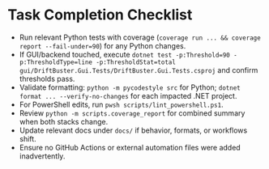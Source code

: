 # Task Completion Checklist
- Run relevant Python tests with coverage (`coverage run ... && coverage report --fail-under=90`) for any Python changes.
- If GUI/backend touched, execute `dotnet test -p:Threshold=90 -p:ThresholdType=line -p:ThresholdStat=total gui/DriftBuster.Gui.Tests/DriftBuster.Gui.Tests.csproj` and confirm thresholds pass.
- Validate formatting: `python -m pycodestyle src` for Python; `dotnet format ... --verify-no-changes` for each impacted .NET project.
- For PowerShell edits, run `pwsh scripts/lint_powershell.ps1`.
- Review `python -m scripts.coverage_report` for combined summary when both stacks change.
- Update relevant docs under `docs/` if behavior, formats, or workflows shift.
- Ensure no GitHub Actions or external automation files were added inadvertently.